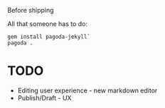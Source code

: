 
Before shipping


All that someone has to do:

```
gem install pagoda-jekyll`
pagoda .
```

# TODO

- Editing user experience - new markdown editor
- Publish/Draft - UX